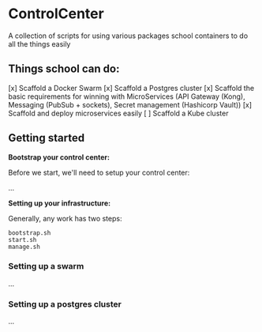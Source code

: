 # ControlCenter
A collection of scripts for using various packages school containers to do all the things easily

## Things school can do:

[x] Scaffold a Docker Swarm
[x] Scaffold a Postgres cluster
[x] Scaffold the basic requirements for winning with MicroServices (API Gateway (Kong), Messaging (PubSub + sockets), Secret management (Hashicorp Vault))
[x] Scaffold and deploy microservices easily
[ ] Scaffold a Kube cluster

## Getting started

**Bootstrap your control center:**

Before we start, we'll need to setup your control center:

...

**Setting up your infrastructure:**

Generally, any work has two steps:

```
bootstrap.sh
start.sh
manage.sh
```

### Setting up a swarm

...

### Setting up a postgres cluster

...



